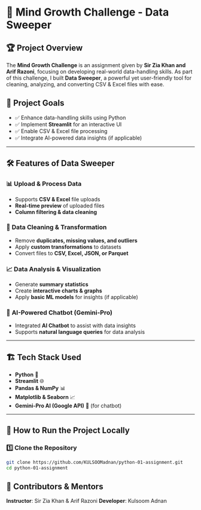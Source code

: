 # 🚀 Mind Growth Challenge - Data Sweeper  

## 🏆 **Project Overview**  
The **Mind Growth Challenge** is an assignment given by **Sir Zia Khan and Arif Razoni**, focusing on developing real-world data-handling skills. As part of this challenge, I built **Data Sweeper**, a powerful yet user-friendly tool for cleaning, analyzing, and converting CSV & Excel files with ease.  

## 🎯 **Project Goals**  
- ✅ Enhance data-handling skills using Python  
- ✅ Implement **Streamlit** for an interactive UI  
- ✅ Enable CSV & Excel file processing  
- ✅ Integrate AI-powered data insights (if applicable)  

---

## 🛠 **Features of Data Sweeper**  
### 📊 **Upload & Process Data**  
- Supports **CSV & Excel** file uploads  
- **Real-time preview** of uploaded files  
- **Column filtering & data cleaning**  

### 🧹 **Data Cleaning & Transformation**  

- Remove **duplicates, missing values, and outliers**  
- Apply **custom transformations** to datasets  
- Convert files to **CSV, Excel, JSON, or Parquet**  

### 📈 **Data Analysis & Visualization**  
- Generate **summary statistics**  
- Create **interactive charts & graphs**  
- Apply **basic ML models** for insights (if applicable)  

### 🤖 **AI-Powered Chatbot (Gemini-Pro)**  
- Integrated **AI Chatbot** to assist with data insights  
- Supports **natural language queries** for data analysis  

---

## 🏗 **Tech Stack Used**  
- **Python** 🐍  
- **Streamlit** 🌐  
- **Pandas & NumPy** 📊  
- **Matplotlib & Seaborn** 📈  
- **Gemini-Pro AI (Google API)** 🤖 (for chatbot)  

---

## 📌 **How to Run the Project Locally**  
### **1️⃣ Clone the Repository**  
```sh
git clone https://github.com/KULSOOMadnan/python-01-assignment.git
cd python-01-assignment

```

## 👥 Contributors & Mentors
**Instructor**: Sir Zia Khan & Arif Razoni
 **Developer**: Kulsoom Adnan



